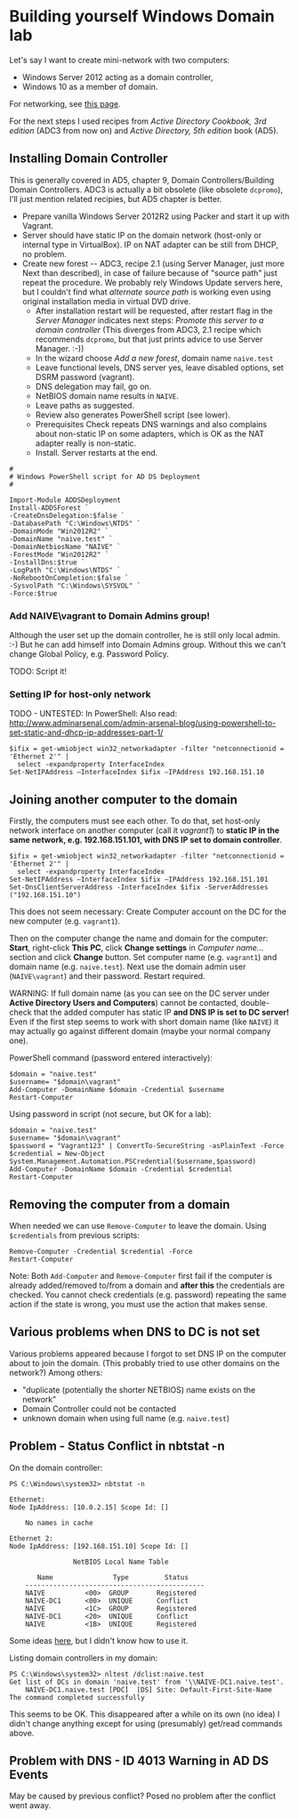 # Building yourself Windows Domain lab

Let's say I want to create mini-network with two computers:
* Windows Server 2012 acting as a domain controller,
* Windows 10 as a member of domain.

For networking, see [this page](TwoWindowsNetworkedInVirtualBox.md).

For the next steps I used recipes from *Active Directory Cookbook, 3rd edition* (ADC3 from now on)
and *Active Directory, 5th edition* book (AD5).


## Installing Domain Controller

This is generally covered in AD5, chapter 9, Domain Controllers/Building Domain Controllers. ADC3
is actually a bit obsolete (like obsolete `dcpromo`), I'll just mention related recipies, but AD5
chapter is better.

* Prepare vanilla Windows Server 2012R2 using Packer and start it up with Vagrant.
* Server should have static IP on the domain network (host-only or internal type in VirtualBox).
IP on NAT adapter can be still from DHCP, no problem.
* Create new forest -- ADC3, recipe 2.1 (using Server Manager, just more Next than described),
in case of failure because of "source path" just repeat the procedure. We probably rely Windows
Update servers here, but I couldn't find what *alternate source path* is working even using
original installation media in virtual DVD drive.
  * After installation restart will be requested, after restart flag in the *Server Manager*
  indicates next steps: *Promote this server to a domain controller* (This diverges from ADC3, 2.1
  recipe which recommends `dcpromo`, but that just prints advice to use Server Manager. :-))
  * In the wizard choose *Add a new forest*, domain name `naive.test`
  * Leave functional levels, DNS server yes, leave disabled options, set DSRM password (vagrant).
  * DNS delegation may fail, go on.
  * NetBIOS domain name results in `NAIVE`.
  * Leave paths as suggested.
  * Review also generates PowerShell script (see lower).
  * Prerequisites Check repeats DNS warnings and also complains about non-static IP on some
  adapters, which is OK as the NAT adapter really is non-static.
  * Install. Server restarts at the end.

```
#
# Windows PowerShell script for AD DS Deployment
#

Import-Module ADDSDeployment
Install-ADDSForest `
-CreateDnsDelegation:$false `
-DatabasePath "C:\Windows\NTDS" `
-DomainMode "Win2012R2" `
-DomainName "naive.test" `
-DomainNetbiosName "NAIVE" `
-ForestMode "Win2012R2" `
-InstallDns:$true `
-LogPath "C:\Windows\NTDS" `
-NoRebootOnCompletion:$false `
-SysvolPath "C:\Windows\SYSVOL" `
-Force:$true
```


### Add NAIVE\vagrant to Domain Admins group!

Although the user set up the domain controller, he is still only local admin. :-) But he can add
himself into Domain Admins group. Without this we can't change Global Policy, e.g. Password Policy.

TODO: Script it!


### Setting IP for host-only network

TODO - UNTESTED: In PowerShell:
Also read: http://www.adminarsenal.com/admin-arsenal-blog/using-powershell-to-set-static-and-dhcp-ip-addresses-part-1/

```
$ifix = get-wmiobject win32_networkadapter -filter "netconnectionid = 'Ethernet 2'" | 
  select -expandproperty InterfaceIndex
Set-NetIPAddress –InterfaceIndex $ifix –IPAddress 192.168.151.10
```


## Joining another computer to the domain

Firstly, the computers must see each other. To do that, set host-only network interface on
another computer (call it *vagrant1*) to **static IP in the same network, e.g. 192.168.151.101,
with DNS IP set to domain controller**.

```
$ifix = get-wmiobject win32_networkadapter -filter "netconnectionid = 'Ethernet 2'" | 
  select -expandproperty InterfaceIndex
Set-NetIPAddress –InterfaceIndex $ifix –IPAddress 192.168.151.101
Set-DnsClientServerAddress -InterfaceIndex $ifix -ServerAddresses ("192.168.151.10")
```

This does not seem necessary: Create Computer account on the DC for the new computer
(e.g. `vagrant1`).

Then on the computer change the name and domain for the computer: **Start**, right-click
**This PC**, click **Change settings** in *Computer name...* section and click **Change** button.
Set computer name (e.g. `vagrant1`) and domain name (e.g. `naive.test`). Next use the domain admin
user (`NAIVE\vagrant`) and their password. Restart required.

WARNING: If full domain name (as you can see on the DC server under **Active Directory Users and
Computers**) cannot be contacted, double-check that the added computer has static IP **and DNS IP
is set to DC server!** Even if the first step seems to work with short domain name (like `NAIVE`)
it may actually go against different domain (maybe your normal company one).

PowerShell command (password entered interactively):
```
$domain = "naive.test"
$username= "$domain\vagrant"
Add-Computer -DomainName $domain -Credential $username
Restart-Computer
```

Using password in script (not secure, but OK for a lab):
```
$domain = "naive.test"
$username= "$domain\vagrant"
$password = "Vagrant123" | ConvertTo-SecureString -asPlainText -Force
$credential = New-Object System.Management.Automation.PSCredential($username,$password)
Add-Computer -DomainName $domain -Credential $credential
Restart-Computer
```


## Removing the computer from a domain

When needed we can use `Remove-Computer` to leave the domain. Using `$credentials` from previous
scripts:
```
Remove-Computer -Credential $credential -Force
Restart-Computer
```

Note: Both `Add-Computer` and `Remove-Computer` first fail if the computer is already added/removed
to/from a domain and **after this** the credentials are checked. You cannot check credentials
(e.g. password) repeating the same action if the state is wrong, you must use the action that makes
sense.


## Various problems when DNS to DC is not set

Various problems appeared because I forgot to set DNS IP on the computer about to join the domain.
(This probably tried to use other domains on the network?) Among others:

* "duplicate (potentially the shorter NETBIOS) name exists on the network"
* Domain Controller could not be contacted
* unknown domain when using full name (e.g. `naive.test`)


## Problem - Status Conflict in nbtstat -n

On the domain controller:
```
PS C:\Windows\system32> nbtstat -n

Ethernet:
Node IpAddress: [10.0.2.15] Scope Id: []

    No names in cache

Ethernet 2:
Node IpAddress: [192.168.151.10] Scope Id: []

                NetBIOS Local Name Table

       Name               Type         Status
    ---------------------------------------------
    NAIVE          <00>  GROUP       Registered
    NAIVE-DC1      <00>  UNIQUE      Conflict
    NAIVE          <1C>  GROUP       Registered
    NAIVE-DC1      <20>  UNIQUE      Conflict
    NAIVE          <1B>  UNIQUE      Registered
```

Some ideas [here](https://social.technet.microsoft.com/Forums/windowsserver/en-US/07ec9419-e2d6-4745-b65c-249b0931cf4b/duplicate-name-on-network-nbtstat-n-duplicate-user?forum=winservergen),
but I didn't know how to use it.

Listing domain controllers in my domain:
```
PS C:\Windows\system32> nltest /dclist:naive.test
Get list of DCs in domain 'naive.test' from '\\NAIVE-DC1.naive.test'.
    NAIVE-DC1.naive.test [PDC]  [DS] Site: Default-First-Site-Name
The command completed successfully
```

This seems to be OK. This disappeared after a while on its own (no idea) I didn't change anything
except for using (presumably) get/read commands above.


## Problem with DNS - ID 4013 Warning in AD DS Events

May be caused by previous conflict? Posed no problem after the conflict went away.